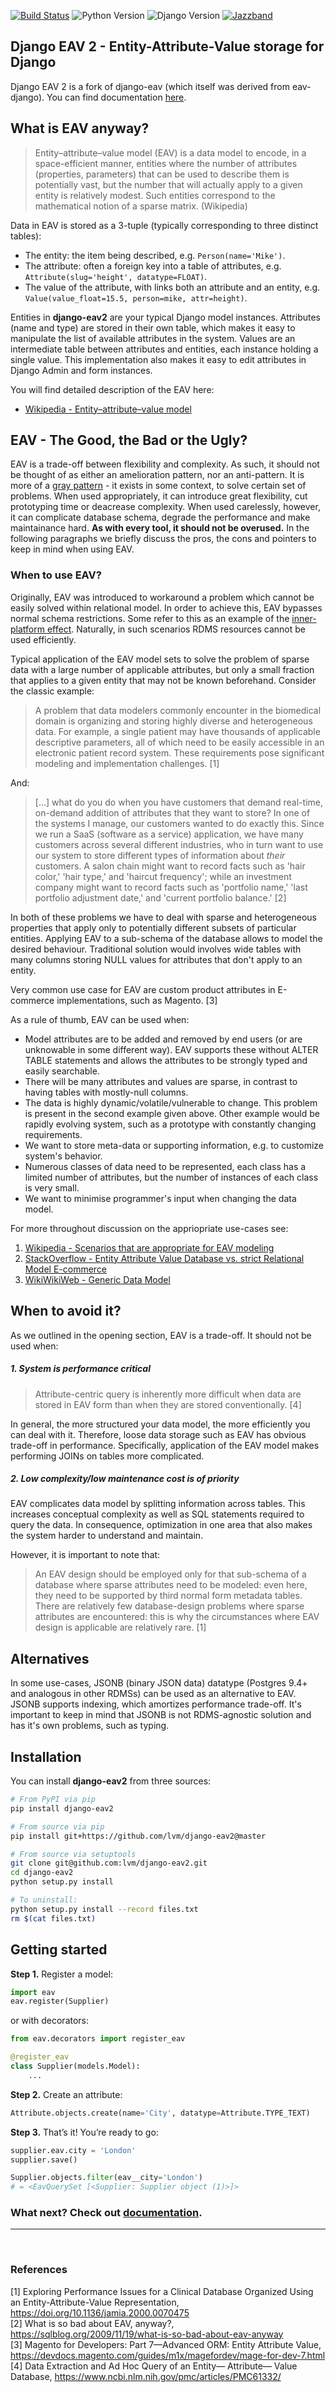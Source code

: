 [![Build Status](https://travis-ci.org/lvm/django-eav2.svg?branch=master)](https://travis-ci.org/lvm/django-eav2)
![Python Version](https://img.shields.io/badge/Python-3.6,%203.7,%203.8,%203.9-blue.svg)
![Django Version](https://img.shields.io/badge/Django-3.1,%203.2-green.svg)
[![Jazzband](https://jazzband.co/static/img/badge.svg)](https://jazzband.co/)

## Django EAV 2 - Entity-Attribute-Value storage for Django

Django EAV 2 is a fork of django-eav (which itself was derived from eav-django).
You can find documentation <a href="https://django-eav2.rtfd.io">here</a>.

## What is EAV anyway?

> Entity–attribute–value model (EAV) is a data model to encode, in a space-efficient manner, entities where the number of attributes (properties, parameters) that can be used to describe them is potentially vast, but the number that will actually apply to a given entity is relatively modest. Such entities correspond to the mathematical notion of a sparse matrix. (Wikipedia)

Data in EAV is stored as a 3-tuple (typically corresponding to three distinct tables):

* The entity: the item being described, e.g. `Person(name='Mike')`.
* The attribute: often a foreign key into a table of attributes, e.g. `Attribute(slug='height', datatype=FLOAT)`.
* The value of the attribute, with links both an attribute and an entity, e.g. `Value(value_float=15.5, person=mike, attr=height)`.

Entities in **django-eav2** are your typical Django model instances. Attributes (name and type) are stored in their own table, which makes it easy to manipulate the list of available attributes in the system. Values are an intermediate table between attributes and entities, each instance holding a single value.
This implementation also makes it easy to edit attributes in Django Admin and form instances.

You will find detailed description of the EAV here:

* [Wikipedia - Entity–attribute–value model](https://en.wikipedia.org/wiki/Entity%E2%80%93attribute%E2%80%93value_model)

## EAV - The Good, the Bad or the Ugly?

EAV is a trade-off between flexibility and complexity. As such, it should not be thought of as either an amelioration pattern, nor an anti-pattern. It is more of a [gray pattern](http://wiki.c2.com/?GreyPattern) - it exists in some context, to solve certain set of problems. When used appropriately, it can introduce great flexibility, cut prototyping time or deacrease complexity. When used carelessly, however, it can complicate database schema, degrade the performance and make maintainance hard. **As with every tool, it should not be overused.** In the following paragraphs we briefly discuss the pros, the cons and pointers to keep in mind when using EAV.

### When to use EAV?

Originally, EAV was introduced to workaround a problem which cannot be easily solved within relational model. In order to achieve this, EAV bypasses normal schema restrictions. Some refer to this as an example of the [inner-platform effect](https://en.wikipedia.org/wiki/Inner-platform_effect#Examples). Naturally, in such scenarios RDMS resources cannot be used efficiently.

Typical application of the EAV model sets to solve the problem of sparse data with a large number of applicable attributes, but only a small fraction that applies to a given entity that may not be known beforehand. Consider the classic example:

 > A problem that data modelers commonly encounter in the biomedical domain is organizing and storing highly diverse and heterogeneous data. For example, a single patient may have thousands of applicable descriptive parameters, all of which need to be easily accessible in an electronic patient record system. These requirements pose significant modeling and implementation challenges. [1]

 And:

 > [...] what do you do when you have customers that demand real-time, on-demand addition of attributes that they want to store?  In one of the systems I manage, our customers wanted to do exactly this.  Since we run a SaaS (software as a service) application, we have many customers across several different industries, who in turn want to use our system to store different types of information about *their* customers.  A salon chain might want to record facts such as 'hair color,' 'hair type,' and 'haircut frequency'; while an investment company might want to record facts such as 'portfolio name,' 'last portfolio adjustment date,' and 'current portfolio balance.' [2]

 In both of these problems we have to deal with sparse and heterogeneous properties that apply only to potentially different subsets of particular entities. Applying EAV to a sub-schema of the database allows to model the desired behaviour. Traditional solution would involves wide tables with many columns storing NULL values for attributes that don't apply to an entity.

Very common use case for EAV are custom product attributes in E-commerce implementations, such as Magento. [3]

 As a rule of thumb, EAV can be used when:
 
 * Model attributes are to be added and removed by end users (or are unknowable in some different way). EAV supports these without ALTER TABLE statements and allows the attributes to be strongly typed and easily searchable.
 * There will be many attributes and values are sparse, in contrast to having tables with mostly-null columns.
 * The data is highly dynamic/volatile/vulnerable to change. This problem is present in the second example given above. Other example would be rapidly evolving system, such as a prototype with constantly changing requirements.
 * We want to store meta-data or supporting information, e.g. to customize system's behavior.
 * Numerous classes of data need to be represented, each class has a limited number of attributes, but the number of instances of each class is very small.
* We want to minimise programmer's input when changing the data model.

For more throughout discussion on the appriopriate use-cases see:

1. [Wikipedia - Scenarios that are appropriate for EAV modeling](https://en.wikipedia.org/wiki/Entity%E2%80%93attribute%E2%80%93value_model#Scenarios_that_are_appropriate_for_EAV_modeling)
2. [StackOverflow - Entity Attribute Value Database vs. strict Relational Model E-commerce](https://stackoverflow.com/questions/870808/entity-attribute-value-database-vs-strict-relational-model-ecommerce)
3. [WikiWikiWeb - Generic Data Model](http://wiki.c2.com/?GenericDataModel)

## When to avoid it?

As we outlined in the opening section, EAV is a trade-off. It should not be used when:

##### 1. System is performance critical

> Attribute-centric query is inherently more difficult when data are stored in EAV form than when they are stored conventionally. [4]

In general, the more structured your data model, the more efficiently you can deal with it. Therefore, loose data storage such as EAV has obvious trade-off in performance. Specifically, application of the EAV model makes performing JOINs on tables more complicated.

##### 2. Low complexity/low maintenance cost is of priority

EAV complicates data model by splitting information across tables. This increases conceptual complexity as well as SQL statements required to query the data. In consequence, optimization in one area that also makes the system harder to understand and maintain.

However, it is important to note that:

> An EAV design should be employed only for that sub-schema of a database where sparse attributes need to be modeled: even here, they need to be supported by third normal form metadata tables. There are relatively few database-design problems where sparse attributes are encountered: this is why the circumstances where EAV design is applicable are relatively rare. [1]

## Alternatives

In some use-cases, JSONB (binary JSON data) datatype (Postgres 9.4+ and analogous in other RDMSs) can be used as an alternative to EAV. JSONB supports indexing, which amortizes performance trade-off. It's important to keep in mind that JSONB is not RDMS-agnostic solution and has it's own problems, such as typing.

## Installation

You can install **django-eav2** from three sources:
```bash
# From PyPI via pip
pip install django-eav2

# From source via pip
pip install git+https://github.com/lvm/django-eav2@master

# From source via setuptools
git clone git@github.com:lvm/django-eav2.git
cd django-eav2
python setup.py install

# To uninstall:
python setup.py install --record files.txt
rm $(cat files.txt)
```

## Getting started

**Step 1.** Register a model:

```python
import eav
eav.register(Supplier)
```

or with decorators:

```python
from eav.decorators import register_eav

@register_eav
class Supplier(models.Model):
    ...
```

**Step 2.** Create an attribute:

```python
Attribute.objects.create(name='City', datatype=Attribute.TYPE_TEXT)
```

**Step 3.** That’s it! You’re ready to go:

```python
supplier.eav.city = 'London'
supplier.save()

Supplier.objects.filter(eav__city='London')
# = <EavQuerySet [<Supplier: Supplier object (1)>]>
```

### What next? Check out <a href="https://django-eav2.readthedocs.io/en/improvement-docs/">documentation</a>.

<hr>
<br>

### References

[1] Exploring Performance Issues for a Clinical Database Organized Using an Entity-Attribute-Value Representation, https://doi.org/10.1136/jamia.2000.0070475 <br>
[2] What is so bad about EAV, anyway?, https://sqlblog.org/2009/11/19/what-is-so-bad-about-eav-anyway <br>
[3] Magento for Developers: Part 7—Advanced ORM: Entity Attribute Value, https://devdocs.magento.com/guides/m1x/magefordev/mage-for-dev-7.html <br>
[4] Data Extraction and Ad Hoc Query of an Entity— Attribute— Value Database, https://www.ncbi.nlm.nih.gov/pmc/articles/PMC61332/
